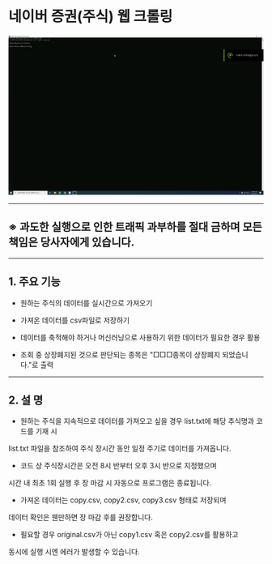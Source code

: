 # 네이버 증권(주식) 웹 크롤링
![web_crol](./web_crol.gif)
***
## ※ 과도한 실행으로 인한 트래픽 과부하를 절대 금하며 모든 책임은 당사자에게 있습니다.
***

## 1. 주요 기능

- 원하는 주식의 데이터를 실시간으로 가져오기

- 가져온 데이터를 csv파일로 저장하기

- 데이터를 축적해야 하거나 머신러닝으로 사용하기 위한 데이터가 필요한 경우 활용

- 조회 중 상장폐지된 것으로 판단되는 종목은 "□□□종목이 상장폐지 되었습니다."로 출력

***

## 2. 설 명

- 원하는 주식을 지속적으로 데이터를 가져오고 싶을 경우 list.txt에 해당 추식명과 코드를 기재 시

 list.txt 파일을 참조하여 주식 장시간 동안 일정 주기로 데이터를 가져옵니다.
 
 
- 코드 상 주식장시간은 오전 8시 반부터 오후 3시 반으로 지정했으며

 시간 내 최초 1회 실행 후 장 마감 시 자동으로 프로그램은 종료됩니다.
 
 
- 가져온 데이터는 copy.csv, copy2.csv, copy3.csv 형태로 저장되며

 데이터 확인은 웬만하면 장 마감 후를 권장합니다.
 
 
- 필요할 경우 original.csv가 아닌 copy1.csv 혹은 copy2.csv를 활용하고

 동시에 실행 시엔 에러가 발생할 수 있습니다.

